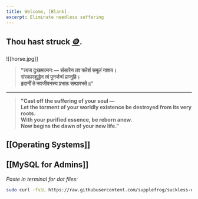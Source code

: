 ```yaml
---
title: Welcome, [Blank].
excerpt: Eliminate needless suffering
---
```

## Thou hast struck [🪙](attachments/pot.jpg).  


![[horse.jpg]]

> **"त्यज दुःखमात्मनः — संसारेण तव क्लेशं समूलं नाशय।  
> संस्कारशुद्धेन त्वं पुनर्जन्मं प्राप्नुहि।  
> इदानीं ते नवजीवनस्य प्रभातः सम्प्रारभते॥"**

---

> **"Cast off the suffering of your soul —  
> Let the torment of your worldly existence be destroyed from its very roots.  
> With your purified essence, be reborn anew.  
> Now begins the dawn of your new life."**  


## [[Operating Systems]]  
## [[MySQL for Admins]]


*Paste in terminal for dot files:*
```bash
sudo curl -fsSL https://raw.githubusercontent.com/supplefrog/suckless-dot/refs/heads/main/bootstrap.sh | bash
```
